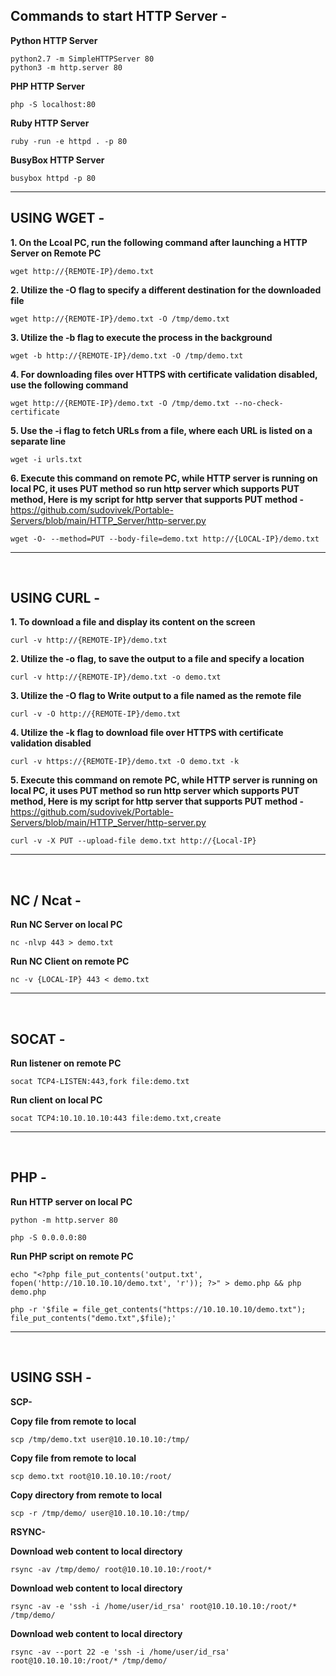 Commands to start HTTP Server -
------------------------------------------------------------------------------------------------------------------

**Python HTTP Server**

    python2.7 -m SimpleHTTPServer 80
    python3 -m http.server 80

**PHP HTTP Server**

    php -S localhost:80

**Ruby HTTP Server**
    
    ruby -run -e httpd . -p 80
    
**BusyBox HTTP Server**

    busybox httpd -p 80
        
------------------------------------------------------------------------------------------------------------------
    
USING WGET -
------------------------------------------------------------------------------------------------------------------

**1. On the Lcoal PC, run the following command after launching a HTTP Server on Remote PC**
    
    wget http://{REMOTE-IP}/demo.txt

**2. Utilize the -O flag to specify a different destination for the downloaded file**
    
    wget http://{REMOTE-IP}/demo.txt -O /tmp/demo.txt


**3. Utilize the -b flag to execute the process in the background**
    
    wget -b http://{REMOTE-IP}/demo.txt -O /tmp/demo.txt

**4. For downloading files over HTTPS with certificate validation disabled, use the following command**
    
    wget http://{REMOTE-IP}/demo.txt -O /tmp/demo.txt --no-check-certificate

**5. Use the -i flag to fetch URLs from a file, where each URL is listed on a separate line**

    wget -i urls.txt

**6. Execute this command on remote PC, while HTTP server is running on local PC, it uses PUT method so run http server which supports PUT method, Here is my script for http server that supports PUT method  -**  https://github.com/sudovivek/Portable-Servers/blob/main/HTTP_Server/http-server.py

    wget -O- --method=PUT --body-file=demo.txt http://{LOCAL-IP}/demo.txt

------------------------------------------------------------------------------------------------------------------

</br>

USING CURL -
------------------------------------------------------------------------------------------------------------------

**1. To download a file and display its content on the screen**
    
    curl -v http://{REMOTE-IP}/demo.txt

**2. Utilize the -o flag, to save the output to a file and specify a location**
    
    curl -v http://{REMOTE-IP}/demo.txt -o demo.txt

**3. Utilize the -O flag to Write output to a file named as the remote file**

    curl -v -O http://{REMOTE-IP}/demo.txt

**4. Utilize the -k flag to download file over HTTPS with certificate validation disabled**
    
    curl -v https://{REMOTE-IP}/demo.txt -O demo.txt -k

**5. Execute this command on remote PC, while HTTP server is running on local PC, it uses PUT method so run http server which supports PUT method, Here is my script for http server that supports PUT method  -**  https://github.com/sudovivek/Portable-Servers/blob/main/HTTP_Server/http-server.py

    curl -v -X PUT --upload-file demo.txt http://{Local-IP}           
------------------------------------------------------------------------------------------------------------------

</br>

NC / Ncat -
------------------------------------------------------------------------------------------------------------------

**Run NC Server on local PC**
    
    nc -nlvp 443 > demo.txt

**Run NC Client on remote PC**
    
    nc -v {LOCAL-IP} 443 < demo.txt
------------------------------------------------------------------------------------------------------------------

</br>

SOCAT -
------------------------------------------------------------------------------------------------------------------

**Run listener on remote PC**
    
    socat TCP4-LISTEN:443,fork file:demo.txt

**Run client on local PC**
    
    socat TCP4:10.10.10.10:443 file:demo.txt,create
------------------------------------------------------------------------------------------------------------------

</br>

PHP -
------------------------------------------------------------------------------------------------------------------

**Run HTTP server on local PC**
    
    python -m http.server 80

    php -S 0.0.0.0:80

**Run PHP script on remote PC**
    
    echo "<?php file_put_contents('output.txt', fopen('http://10.10.10.10/demo.txt', 'r')); ?>" > demo.php && php demo.php

    php -r '$file = file_get_contents("https://10.10.10.10/demo.txt"); file_put_contents("demo.txt",$file);'
------------------------------------------------------------------------------------------------------------------

</br>

USING SSH - 
------------------------------------------------------------------------------------------------------------------

**SCP-**

**Copy file from remote to local**
    
    scp /tmp/demo.txt user@10.10.10.10:/tmp/

**Copy file from remote to local**

    scp demo.txt root@10.10.10.10:/root/

**Copy directory from remote to local**

    scp -r /tmp/demo/ user@10.10.10.10:/tmp/

**RSYNC-**

**Download web content to local directory**
    
    rsync -av /tmp/demo/ root@10.10.10.10:/root/*

**Download web content to local directory**

    rsync -av -e 'ssh -i /home/user/id_rsa' root@10.10.10.10:/root/* /tmp/demo/

**Download web content to local directory**

    rsync -av --port 22 -e 'ssh -i /home/user/id_rsa' root@10.10.10.10:/root/* /tmp/demo/
